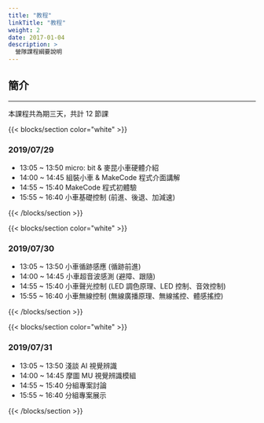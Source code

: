 ```yaml
---
title: "教程"
linkTitle: "教程"
weight: 2
date: 2017-01-04
description: >
  營隊課程綱要說明
---
```


## 簡介

<hr />

本課程共為期三天，共計 12 節課

{{< blocks/section color="white" >}}

### 2019/07/29

- 13:05 ~ 13:50 micro: bit & 麥昆小車硬體介紹
- 14:00 ~ 14:45 組裝小車 & MakeCode 程式介面講解
- 14:55 ~ 15:40 MakeCode 程式初體驗
- 15:55 ~ 16:40 小車基礎控制 (前進、後退、加減速)

{{< /blocks/section >}}

{{< blocks/section color="white" >}}

### 2019/07/30

- 13:05 ~ 13:50 小車循跡感應 (循跡前進)
- 14:00 ~ 14:45 小車超音波感測 (避障、跟隨)
- 14:55 ~ 15:40 小車聲光控制 (LED 調色原理、LED 控制、音效控制)
- 15:55 ~ 16:40 小車無線控制 (無線廣播原理、無線搖控、體感搖控)

{{< /blocks/section >}}

{{< blocks/section color="white" >}}

### 2019/07/31

- 13:05 ~ 13:50 淺談 AI 視覺辨識
- 14:00 ~ 14:45 摩圖 MU 視覺辨識模組
- 14:55 ~ 15:40 分組專案討論
- 15:55 ~ 16:40 分組專案展示

{{< /blocks/section >}}
